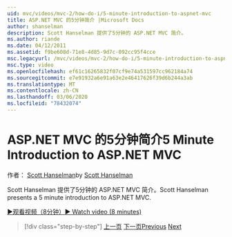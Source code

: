 ```yaml
---
uid: mvc/videos/mvc-2/how-do-i/5-minute-introduction-to-aspnet-mvc
title: ASP.NET MVC 的5分钟简介 |Microsoft Docs
author: shanselman
description: Scott Hanselman 提供了5分钟的 ASP.NET MVC 简介。
ms.author: riande
ms.date: 04/12/2011
ms.assetid: f9be608d-71e8-4d85-9d7c-092cc95f4cce
msc.legacyurl: /mvc/videos/mvc-2/how-do-i/5-minute-introduction-to-aspnet-mvc
msc.type: video
ms.openlocfilehash: ef61c16265832f07cf9e74a531597cc962184a74
ms.sourcegitcommit: e7e91932a6e91a63e2e46417626f39d6b244a3ab
ms.translationtype: MT
ms.contentlocale: zh-CN
ms.lasthandoff: 03/06/2020
ms.locfileid: "78432074"
---
```

# <a name="5-minute-introduction-to-aspnet-mvc"></a><span data-ttu-id="918e0-103">ASP.NET MVC 的5分钟简介</span><span class="sxs-lookup"><span data-stu-id="918e0-103">5 Minute Introduction to ASP.NET MVC</span></span>

<span data-ttu-id="918e0-104">作者： [Scott Hanselman](https://github.com/shanselman)</span><span class="sxs-lookup"><span data-stu-id="918e0-104">by [Scott Hanselman](https://github.com/shanselman)</span></span>

<span data-ttu-id="918e0-105">Scott Hanselman 提供了5分钟的 ASP.NET MVC 简介。</span><span class="sxs-lookup"><span data-stu-id="918e0-105">Scott Hanselman presents a 5 minute introduction to ASP.NET MVC.</span></span>

[<span data-ttu-id="918e0-106">&#9654;观看视频（8分钟）</span><span class="sxs-lookup"><span data-stu-id="918e0-106">&#9654; Watch video (8 minutes)</span></span>](https://channel9.msdn.com/Blogs/ASP-NET-Site-Videos/5-minute-introduction-to-aspnet-mvc)

> [!div class="step-by-step"]
> <span data-ttu-id="918e0-107">[上一页](aspnet-mvc-2-render-action.md)
> [下一页](how-to-best-learn-asp-net-mvc.md)</span><span class="sxs-lookup"><span data-stu-id="918e0-107">[Previous](aspnet-mvc-2-render-action.md)
[Next](how-to-best-learn-asp-net-mvc.md)</span></span>
